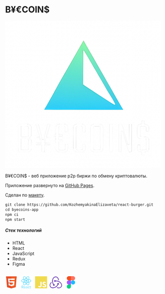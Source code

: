 # B¥€COIN$
![img](./src/assets/logo3.png)

B¥€COIN$ - веб приложение p2p биржи по обмену криптовалюты.

Приложение развернуто на [GitHub Pages](https://kozhemyakinaelizaveta.github.io/byecoins/index.html).


Сделан по [макету](https://byecoins.nicepage.io/?version=6e8c6041-dca6-4494-ac94-88466957acfb).
```
git clone https://github.com/KozhemyakinaElizaveta/react-burger.git
cd byecoins-app
npm ci
npm start
```
##### Стек технологий
- HTML
- React
- JavaScript
- Redux
- Figma

<div align="left">
  <br/>
  <img src="https://github.com/devicons/devicon/blob/master/icons/html5/html5-original.svg" title="HTML5" alt="HTML" width="40" height="40"/>&nbsp;
  <img src="https://github.com/devicons/devicon/blob/master/icons/react/react-original-wordmark.svg" title="React" alt="React" width="40" height="40"/>&nbsp;
  <img src="https://github.com/devicons/devicon/blob/master/icons/javascript/javascript-plain.svg" title="JavaScript" alt="JavaScript" width="40" height="40"/>&nbsp;
  <img src="https://github.com/devicons/devicon/blob/master/icons/redux/redux-original.svg" title="Redux" alt="Redux" width="40" height="40"/>&nbsp;
  <img src="https://github.com/devicons/devicon/blob/master/icons/figma/figma-original.svg" title="Figma" alt="Figma" width="40" height="40"/>&nbsp;
</div>